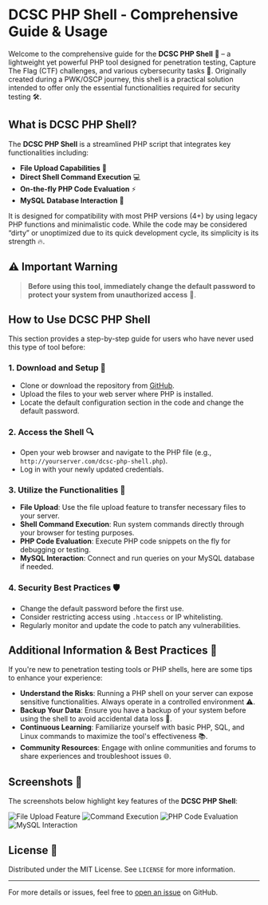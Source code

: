 # DCSC PHP Shell - Comprehensive Guide & Usage

Welcome to the comprehensive guide for the **DCSC PHP Shell** 🎉 – a lightweight yet powerful PHP tool designed for penetration testing, Capture The Flag (CTF) challenges, and various cybersecurity tasks 🔐. Originally created during a PWK/OSCP journey, this shell is a practical solution intended to offer only the essential functionalities required for security testing 🛠️.

## What is DCSC PHP Shell?

The **DCSC PHP Shell** is a streamlined PHP script that integrates key functionalities including:

- **File Upload Capabilities** 📂
- **Direct Shell Command Execution** 💻
- **On-the-fly PHP Code Evaluation** ⚡
- **MySQL Database Interaction** 💾

It is designed for compatibility with most PHP versions (4+) by using legacy PHP functions and minimalistic code. While the code may be considered “dirty” or unoptimized due to its quick development cycle, its simplicity is its strength 🔥.

## ⚠️ Important Warning

> **Before using this tool, immediately change the default password to protect your system from unauthorized access** 🔑.

## How to Use DCSC PHP Shell

This section provides a step-by-step guide for users who have never used this type of tool before:

### 1. **Download and Setup** 🚀

- Clone or download the repository from [GitHub](https://github.com/RootShelll/DCSC-PHP-Shell).
- Upload the files to your web server where PHP is installed.
- Locate the default configuration section in the code and change the default password.

### 2. **Access the Shell** 🔍

- Open your web browser and navigate to the PHP file (e.g., `http://yourserver.com/dcsc-php-shell.php`).
- Log in with your newly updated credentials.

### 3. **Utilize the Functionalities** 🔧

- **File Upload**: Use the file upload feature to transfer necessary files to your server.
- **Shell Command Execution**: Run system commands directly through your browser for testing purposes.
- **PHP Code Evaluation**: Execute PHP code snippets on the fly for debugging or testing.
- **MySQL Interaction**: Connect and run queries on your MySQL database if needed.

### 4. **Security Best Practices** 🛡️

- Change the default password before the first use.
- Consider restricting access using `.htaccess` or IP whitelisting.
- Regularly monitor and update the code to patch any vulnerabilities.

## Additional Information & Best Practices 📝

If you're new to penetration testing tools or PHP shells, here are some tips to enhance your experience:

- **Understand the Risks**: Running a PHP shell on your server can expose sensitive functionalities. Always operate in a controlled environment ⚠️.
- **Backup Your Data**: Ensure you have a backup of your system before using the shell to avoid accidental data loss 💾.
- **Continuous Learning**: Familiarize yourself with basic PHP, SQL, and Linux commands to maximize the tool's effectiveness 📚.
- **Community Resources**: Engage with online communities and forums to share experiences and troubleshoot issues 🌐.

## Screenshots 📸

The screenshots below highlight key features of the **DCSC PHP Shell**:

![File Upload Feature](https://r00t-shell.com/wp-content/uploads/2025/02/DCSC-PHP-Shell.png)
![Command Execution](https://r00t-shell.com/wp-content/uploads/2025/02/DCSC-PHP-Shell-2.png)
![PHP Code Evaluation](https://r00t-shell.com/wp-content/uploads/2025/02/DCSC-PHP-Shell-3.png)
![MySQL Interaction](https://r00t-shell.com/wp-content/uploads/2025/02/DCSC-PHP-Shell-4.png)

## License 📄

Distributed under the MIT License. See `LICENSE` for more information.

---

For more details or issues, feel free to [open an issue](https://github.com/RootShelll/DCSC-PHP-Shell/issues) on GitHub.
